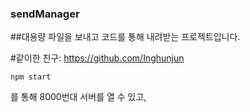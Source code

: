 ### sendManager


##대용량 파일을 보내고 코드를 통해 내려받는 프로젝트입니다.


#같이한 친구: https://github.com/Inghunjun


    npm start
를 통해 8000번대 서버를 열 수 있고,

